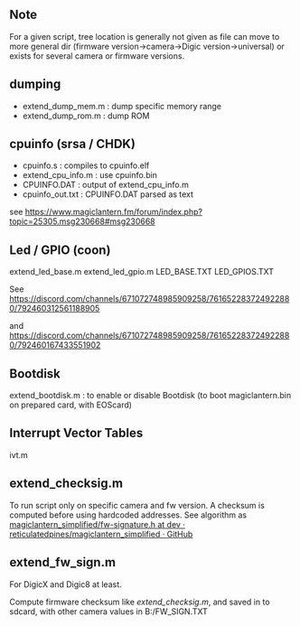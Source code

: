## Note

For a given script, tree location is generally not given as file can move to more general dir (firmware version->camera->Digic version->universal) or exists for several camera or firmware versions.

## dumping

- extend_dump_mem.m : dump specific memory range
- extend_dump_rom.m : dump ROM

## cpuinfo (srsa / CHDK)

- cpuinfo.s : compiles to cpuinfo.elf
- extend_cpu_info.m : use cpuinfo.bin 
- CPUINFO.DAT : output of extend_cpu_info.m
- cpuinfo_out.txt : CPUINFO.DAT parsed as text

see https://www.magiclantern.fm/forum/index.php?topic=25305.msg230668#msg230668

## Led / GPIO (coon)

extend_led_base.m
extend_led_gpio.m
LED_BASE.TXT
LED_GPIOS.TXT

See https://discord.com/channels/671072748985909258/761652283724922880/792460312561188905

and https://discord.com/channels/671072748985909258/761652283724922880/792460167433551902

## Bootdisk

extend_bootdisk.m : to enable or disable Bootdisk (to boot magiclantern.bin on prepared card, with EOScard)

## Interrupt Vector Tables

ivt.m

## extend_checksig.m

To run script only on specific camera and fw version. A checksum is computed before using hardcoded addresses. See algorithm as [magiclantern_simplified/fw-signature.h at dev · reticulatedpines/magiclantern_simplified · GitHub](https://github.com/reticulatedpines/magiclantern_simplified/blob/dev/src/fw-signature.h)

## extend_fw_sign.m

For DigicX and Digic8 at least.

Compute firmware checksum like  *extend_checksig.m*, and saved in to sdcard, with other camera values in B:/FW_SIGN.TXT
